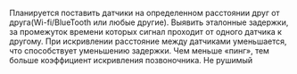 Планируется поставить датчики на определенном расстоянии друг от друга(Wi-fi/BlueTooth или любые другие). Выявить эталонные задержки, за промежуток времени которых сигнал проходит от одного датчика к другому. При искривлении расстояние между датчиками уменьшается, что способствует уменьшению задержки. Чем меньше «пинг», тем больше коэффициент искривления позвоночника.
Не рушимый 


